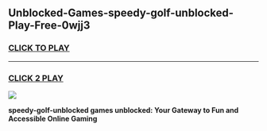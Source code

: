 
## Unblocked-Games-speedy-golf-unblocked-Play-Free-0wjj3
<h3>
<a href="https://premium76.site?title=speedy-golf-unblocked&ref=20M">CLICK TO PLAY</a></h3>
<hr>

<h3>
<a href="https://premium76.site?title=speedy-golf-unblocked&ref=20M">CLICK 2 PLAY</a>
  
</h3>

<a href="https://premium76.site?title=speedy-golf-unblocked&ref=19M"><img src="https://clearcache.store/games.png"></a>


**speedy-golf-unblocked games unblocked: Your Gateway to Fun and Accessible Online Gaming**
